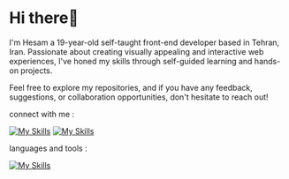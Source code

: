 # Hi there👋

I'm Hesam a 19-year-old self-taught front-end developer based in Tehran, Iran. Passionate about creating visually appealing and interactive web experiences, I've honed my skills through self-guided learning and hands-on projects.

Feel free to explore my repositories, and if you have any feedback, suggestions, or collaboration opportunities, don't hesitate to reach out!

connect with me : 

[![My Skills](https://skillicons.dev/icons?i=gmail)](https://skillicons.dev)
[![My Skills](https://skillicons.dev/icons?i=linkedin)](https://skillicons.dev)

languages and tools :

[![My Skills](https://skillicons.dev/icons?i=js,html,css,react,tailwind,git)](https://skillicons.dev)
